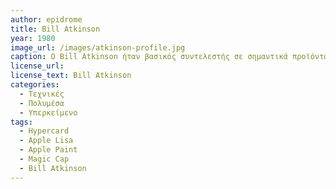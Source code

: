 ```yaml
---
author: epidrome
title: Bill Atkinson 
year: 1980 
image_url: /images/atkinson-profile.jpg
caption: Ο Bill Atkinson ήταν βασικός συντελεστής σε σημαντικά προϊόντα όπως τα Apple Lisa και Macintosh, καθώς και το Apple Paint, όπου κατασκεύασε την διάδραση με τα μενού και τις παλέτες εργαλείων. Η συνεισφορά του αποτυπώνεται καλύτερα στο Hypercard το οποίο έδωσε για πρώτη φορά την δυνατότητα σε απλούς χρήστες να φτιάξουν τις δικές του εφαρμογές πολύμεσων και υπερκειμένου.
license_url: 
license_text: Bill Atkinson 
categories:
  - Τεχνικές 
  - Πολυμέσα
  - Υπερκείμενο
tags:
  - Hypercard 
  - Apple Lisa 
  - Apple Paint
  - Magic Cap
  - Bill Atkinson 
---
```

